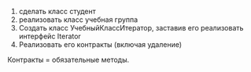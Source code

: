 1. сделать класс студент 
2. реализовать класс учебная группа
3. Создать класс УчебныйКлассИтератор, заставив его реализовать интерфейс Iterator
4. Реализовать его контракты (включая удаление)

Контракты = обязательные методы.
